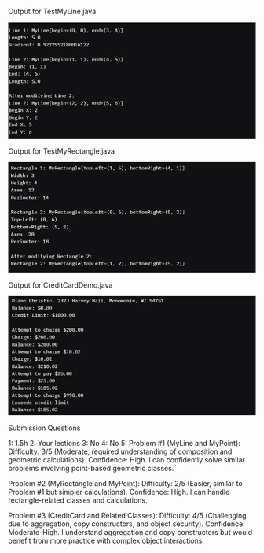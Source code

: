 Output for TestMyLine.java

![alt text](image.png)

Output for TestMyRectangle.java

![alt text](image-1.png)

Output for CreditCardDemo.java

![alt text](image-2.png)


Submission Questions

1: 1.5h
2: Your lections
3: No
4: No
5: Problem #1 (MyLine and MyPoint):
Difficulty: 3/5 (Moderate, required understanding of composition and geometric calculations).
Confidence: High. I can confidently solve similar problems involving point-based geometric classes.

Problem #2 (MyRectangle and MyPoint):
Difficulty: 2/5 (Easier, similar to Problem #1 but simpler calculations).
Confidence: High. I can handle rectangle-related classes and calculations.

Problem #3 (CreditCard and Related Classes):
Difficulty: 4/5 (Challenging due to aggregation, copy constructors, and object security).
Confidence: Moderate-High. I understand aggregation and copy constructors but would benefit from more practice with complex object interactions.